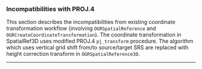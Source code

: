 ### Incompatibilities with PROJ.4 ###
This section describes the incompatibilities from existing coordinate transformation workflow (involving `OGRSpatialReference` and `OGRCreateCoordinateTransformation`).
The coordinate transformation in SpatialRef3D uses modified PROJ.4 `pj_transform` procedure. The algorithm which uses vertical grid shift from/to source/target SRS are replaced with height correction transform in `OGRSpatialReference3D`.

---

